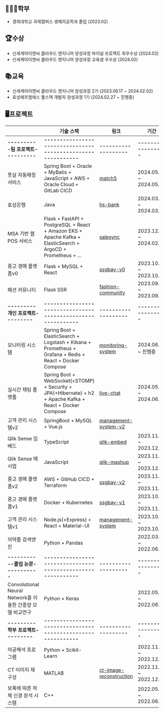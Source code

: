 ## 👨🏽‍🎓학부
- 경희대학교 국제캠퍼스 생체의공학과 졸업 (2023.02)

## 🏆수상
- 신세계아이앤씨 클라우드 엔지니어 양성과정 파이널 프로젝트 최우수상 (2024.02)
- 신세계아이앤씨 클라우드 엔지니어 양성과정 교육생 우수상 (2024.02)

## 📚교육
- 신세계아이앤씨 클라우드 엔지니어 양성과정 2기 (2023.06.17 ~ 2024.02.02)
- 효성에프엠에스 풀스택 개발자 양성과정 1기 (2024.02.27 ~ 진행중)

## 🖥️프로젝트

|                                                        |기술 스택                                                                                                    | 링크                                                                       | 기간                  |
|--------------------------------------------------------|-------------------------------------------------------------------------------------------------------------|----------------------------------------------------------------------------|-----------------------|
|**----------팀 프로젝트----------**                     |**-----------------------------------------------------------**                                              |**-------------------**                                                     |**-----------------**  |
|풋살 자동매칭 서비스                                     |Spring Boot + Oracle + MyBatis + JavaScript + AWS + Oracle Cloud + GitLab CICD                               |[match5](https://github.com/rlatkd/match5)                                   |2024.05.09 ~ 2024.05.17|
|효성은행                                                |Java                                                                                                         |[hs-bank](https://github.com/rlatkd/hs-bank)                                 |2024.03.21 ~ 2024.03.27|
|MSA 기반 웹 POS 서비스                                   |Flask + FastAPI + PostgreSQL + React + Amazon EKS + Apache Kafka + ElasticSearch + ArgoCD + Prometheus + ... |[salesync](https://github.com/rlatkd/salesync)                              |2023.12.04 ~ 2024.02.01|
|중고 경매 플랫폼v0                                       |Flask + MySQL + React                                                                                        |[ssgbay-v0](https://github.com/rlatkd/ssgbay-v0)                            |2023.10.26 ~ 2023.10.28|
|패션 커뮤니티                                            |Flask SSR                                                                                                    |[fashion-community](https://github.com/rlatkd/fashion-community)            |2023.09.01 ~ 2023.09.08|
|**---------개인 프로젝트---------**                     |**-----------------------------------------------------------**                                              |**-------------------**                                                     |**-----------------**   |
|모니터링 시스템                                          |Spring Boot + ElasticSearch + Logstash + Kibana + Prometheus + Grafana + Redis + React + Docker Compose      |[monitoring-system](https://github.com/rlatkd/monitoring-system)            |2024.06.10 ~ 진행중   |
|실시간 채팅 플랫폼                                       |Spring Boot + WebSocket(+STOMP) + Security + JPA(+Hibernate) + h2 + Apache Kafka + React + Docker Compose    |[live-chat](https://github.com/rlatkd/live-chat)                            |2024.05.27 ~ 2024.06.02|
|고객 관리 시스템v2                                       |SpringBoot + MySQL + Vue.js                                                                                  |[management-system-v2](https://github.com/rlatkd/management-system-v2)      |                        |
|Qlik Sense 임베드                                       |TypeScript                                                                                                   |[qlik-embed](https://github.com/rlatkd/qlik-embed)                          |2023.11.20 ~ 2023.12.01|
|Qlik Sense 메시업                                       |JavaScript                                                                                                   |[qlik-mashup](https://github.com/rlatkd[qlik-mashup)                        |2023.11.20 ~ 2023.12.01|
|중고 경매 플랫폼v2                                       |AWS + GitHub CICD + Terraform                                                                                |[ssgbay-v2](https://github.com/rlatkd/ssgbay-v2)                            |2023.11.22 ~ 2023.11.28|
|중고 경매 플랫폼v1                                       |Docker + Kubernetes                                                                                          |[ssgbay-v1](https://github.com/rlatkd/ssgbay-v1)                            |2023.10.29 ~ 2023.11.02|
|고객 관리 시스템v1                                       |Node.js(+Express) + React + Material-UI                                                                      |[management-system](https://github.com/rlatkd/management-system)            |2023.10.16 ~ 2023.10.20|
|의약품 검색엔진                                          |Python + Pandas                                                                                              |                                                                            |2022.03.02 ~ 2022.06.30|
|**-----------졸업 논문-----------**                     |**-----------------------------------------------------------**                                              |**-------------------**                                                     |**-----------------**  |
|Convolutional Neural Network를 이용한 간종양 모델 비교연구|Python + Keras                                                                                               |                                                                            |2022.05.02 ~ 2022.06.30|
|**---------학부 프로젝트---------**                     |**-----------------------------------------------------------**                                              |**-------------------**                                                     |**-----------------**  |
|의공해석 프로그램                                        |Python + Scikit-Learn                                                                                        |                                                                            |2022.11.01 ~ 2022.12.30|
|CT 이미지 재구성                                         |MATLAB                                                                                                       |[ct-image-reconstruction](https://github.com/rlatkd/ct-image-reconstruction)|2022.11.01 ~ 2022.12.30|
|보폭에 따른 하체 신경 분석 시스템                         |C++                                                                                                          |                                                                            |2022.05.02 ~ 2022.06.30|



